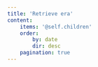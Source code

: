 ```yaml
---
title: 'Retrieve era'
content:
    items: '@self.children'
    order:
        by: date
        dir: desc
    pagination: true
---
```


